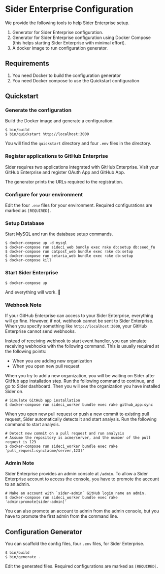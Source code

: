 # Sider Enterprise Configuration

We provide the following tools to help Sider Enterprise setup.

1. Generator for Sider Enterprise configuration.
2. Generator for Sider Enterprise configuration using Docker Compose (this helps starting Sider Enterprise with minimal effort).
3. A docker image to run configuration generator.

## Requirements

1. You need Docker to build the configuration generator
2. You need Docker compose to use the Quickstart configuration

## Quickstart

### Generate the configuration

Build the Docker image and generate a configuration.

```
$ bin/build
$ bin/quickstart http://localhost:3000
```

You will find the `quickstart` directory and four `.env` files in the directory.

### Register applications to GitHub Enterprise

Sider requires two applications integrated with GitHub Enterprise.
Visit your GitHub Enterprise and register OAuth App and GitHub App.

The generator prints the URLs required to the registration.

### Configure for your environment

Edit the four `.env` files for your environment.
Required configurations are marked as `[REQUIRED]`.

### Setup Database

Start MySQL and run the database setup commands.

```
$ docker-compose up -d mysql
$ docker-compose run sideci_web bundle exec rake db:setup db:seed_fu
$ docker-compose run catpost_web bundle exec rake db:setup
$ docker-compose run setaria_web bundle exec rake db:setup
$ docker-compose kill
```

### Start Sider Enterprise

```
$ docker-compose up
```

And everything will work. 🎉

### Webhook Note

If your GitHub Enterprise can access to your Sider Enterprise, everything will go fine.
However, if not, webhook cannot be sent to Sider Enterprise.
When you specify something like `http://localhost:3000`, your GitHub Enterprise cannot send webhooks.

Instead of receiving webhook to start event handler, you can simulate receiving webhooks with the following command.
This is usually required at the following points:

* When you are adding new organization
* When you open new pull request

When you try to add a new organization, you will be waiting on Sider after GitHub app installation step.
Run the following command to continue, and go to Sider dashboard.
Then you will see the organization you have installed Sider on.

```
# Simulate GitHub app installation
$ docker-compose run sideci_worker bundle exec rake github_app:sync
```

When you open new pull request or push a new commit to existing pull request, Sider automatically detects it and start analysis.
Run the following command to start analysis.

```
# Detect new commit on a pull request and run analysis
# Assume the repository is acme/server, and the number of the pull request is 123
$ docker-compose run sideci_worker bundle exec rake 'pull_request:sync[acme/server,123]'
```

### Admin Note

Sider Enterprise provides an admin console at `/admin`.
To allow a Sider Enterprise account to access the console, you have to promote the account to an admin.

```
# Make an account with `sider-admin` GitHub login name an admin.
$ docker-compose run sideci_worker bundle exec rake 'admin:promote[sider-admin]'
```

You can also promote an account to admin from the admin console, but you have to promote the first admin from the command line.

## Configuration Generator

You can scaffold the config files, four `.env` files, for Sider Enterprise.

```
$ bin/build
$ bin/generate .
```

Edit the generated files.
Required configurations are marked as `[REQUIRED]`.
